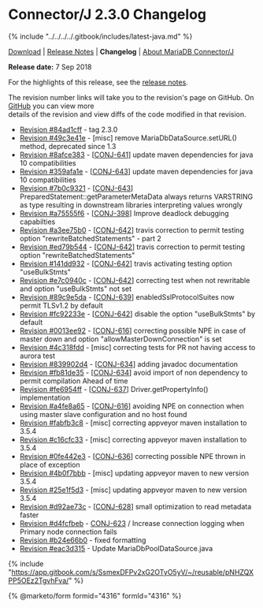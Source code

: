 # Connector/J 2.3.0 Changelog

{% include "../../../../.gitbook/includes/latest-java.md" %}

[Download](https://downloads.mariadb.org/connector-java/2.3.0/) | [Release Notes](../../2.3/2.3.0.md) | **Changelog** | [About MariaDB Connector/J](https://app.gitbook.com/s/CjGYMsT2MVP4nd3IyW2L/mariadb-connector-j/about-mariadb-connector-j)

**Release date:** 7 Sep 2018

For the highlights of this release, see the [release notes](../../2.3/2.3.0.md).

The revision number links will take you to the revision's page on GitHub. On [GitHub](https://github.com/MariaDB/mariadb-connector-j) you can view more\
details of the revision and view diffs of the code modified in that revision.

* [Revision #84ad1cff](https://github.com/mariadb-corporation/mariadb-connector-j/commit/84ad1cff) - tag 2.3.0
* [Revision #49c3e41e](https://github.com/mariadb-corporation/mariadb-connector-j/commit/49c3e41e) - \[misc] remove MariaDbDataSource.setURL() method, deprecated since 1.3
* [Revision #8afce383](https://github.com/mariadb-corporation/mariadb-connector-j/commit/8afce383) - \[[CONJ-641](https://jira.mariadb.org/browse/CONJ-641)] update maven dependencies for java 10 compatibilities
* [Revision #359afa1e](https://github.com/mariadb-corporation/mariadb-connector-j/commit/359afa1e) - \[[CONJ-643](https://jira.mariadb.org/browse/CONJ-643)] update maven dependencies for java 10 compatibilities
* [Revision #7b0c9321](https://github.com/mariadb-corporation/mariadb-connector-j/commit/7b0c9321) - \[[CONJ-643](https://jira.mariadb.org/browse/CONJ-643)] PreparedStatement::getParameterMetaData always returns VARSTRING as type resulting in downstream libraries interpreting values wrongly
* [Revision #a75555f6](https://github.com/mariadb-corporation/mariadb-connector-j/commit/a75555f6) - \[[CONJ-398](https://jira.mariadb.org/browse/CONJ-398)] Improve deadlock debugging capabilties
* [Revision #a3ee75b0](https://github.com/mariadb-corporation/mariadb-connector-j/commit/a3ee75b0) - \[[CONJ-642](https://jira.mariadb.org/browse/CONJ-642)] travis correction to permit testing option "rewriteBatchedStatements" - part 2
* [Revision #ed79b544](https://github.com/mariadb-corporation/mariadb-connector-j/commit/ed79b544) - \[[CONJ-642](https://jira.mariadb.org/browse/CONJ-642)] travis correction to permit testing option "rewriteBatchedStatements"
* [Revision #141dd932](https://github.com/mariadb-corporation/mariadb-connector-j/commit/141dd932) - \[[CONJ-642](https://jira.mariadb.org/browse/CONJ-642)] travis activating testing option "useBulkStmts"
* [Revision #e7c0940c](https://github.com/mariadb-corporation/mariadb-connector-j/commit/e7c0940c) - \[[CONJ-642](https://jira.mariadb.org/browse/CONJ-642)] correcting test when not rewritable and option "useBulkStmts" not set
* [Revision #89c9e5da](https://github.com/mariadb-corporation/mariadb-connector-j/commit/89c9e5da) - \[[CONJ-639](https://jira.mariadb.org/browse/CONJ-639)] enabledSslProtocolSuites now permit TLSv1.2 by default
* [Revision #fc92233e](https://github.com/mariadb-corporation/mariadb-connector-j/commit/fc92233e) - \[[CONJ-642](https://jira.mariadb.org/browse/CONJ-642)] disable the option "useBulkStmts" by default
* [Revision #0013ee92](https://github.com/mariadb-corporation/mariadb-connector-j/commit/0013ee92) - \[[CONJ-616](https://jira.mariadb.org/browse/CONJ-616)] correcting possible NPE in case of master down and option "allowMasterDownConnection" is set
* [Revision #4c318fdd](https://github.com/mariadb-corporation/mariadb-connector-j/commit/4c318fdd) - \[misc] correcting tests for PR not having access to aurora test
* [Revision #839902d4](https://github.com/mariadb-corporation/mariadb-connector-j/commit/839902d4) - \[[CONJ-634](https://jira.mariadb.org/browse/CONJ-634)] adding javadoc documentation
* [Revision #fb81de35](https://github.com/mariadb-corporation/mariadb-connector-j/commit/fb81de35) - \[[CONJ-634](https://jira.mariadb.org/browse/CONJ-634)] avoid import of non dependency to permit compilation Ahead of time
* [Revision #fe6954ff](https://github.com/mariadb-corporation/mariadb-connector-j/commit/fe6954ff) - \[[CONJ-637](https://jira.mariadb.org/browse/CONJ-637)] Driver.getPropertyInfo() implementation
* [Revision #a4fe8a65](https://github.com/mariadb-corporation/mariadb-connector-j/commit/a4fe8a65) - \[[CONJ-616](https://jira.mariadb.org/browse/CONJ-616)] avoiding NPE on connection when using master slave configuration and no host found
* [Revision #fabfb3c8](https://github.com/mariadb-corporation/mariadb-connector-j/commit/fabfb3c8) - \[misc] correcting appveyor maven installation to 3.5.4
* [Revision #c16cfc33](https://github.com/mariadb-corporation/mariadb-connector-j/commit/c16cfc33) - \[misc] correcting appveyor maven installation to 3.5.4
* [Revision #0fe442e3](https://github.com/mariadb-corporation/mariadb-connector-j/commit/0fe442e3) - \[[CONJ-636](https://jira.mariadb.org/browse/CONJ-636)] correcting possible NPE thrown in place of exception
* [Revision #4b0f7bbb](https://github.com/mariadb-corporation/mariadb-connector-j/commit/4b0f7bbb) - \[misc] updating appveyor maven to new version 3.5.4
* [Revision #25e1f5d3](https://github.com/mariadb-corporation/mariadb-connector-j/commit/25e1f5d3) - \[misc] updating appveyor maven to new version 3.5.4
* [Revision #d92ae73c](https://github.com/mariadb-corporation/mariadb-connector-j/commit/d92ae73c) - \[[CONJ-628](https://jira.mariadb.org/browse/CONJ-628)] small optimization to read metadata faster
* [Revision #d4fcfbeb](https://github.com/mariadb-corporation/mariadb-connector-j/commit/d4fcfbeb) - [CONJ-623](https://jira.mariadb.org/browse/CONJ-623) / Increase connection logging when Primary node connection fails
* [Revision #b24e66b0](https://github.com/mariadb-corporation/mariadb-connector-j/commit/b24e66b0) - fixed formatting
* [Revision #eac3d315](https://github.com/mariadb-corporation/mariadb-connector-j/commit/eac3d315) - Update MariaDbPoolDataSource.java

{% include "https://app.gitbook.com/s/SsmexDFPv2xG2OTyO5yV/~/reusable/pNHZQXPP5OEz2TgvhFva/" %}

{% @marketo/form formid="4316" formId="4316" %}
